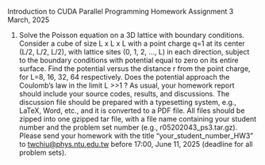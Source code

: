
Introduction to CUDA Parallel Programming Homework Assignment 3
March, 2025
1. Solve the Poisson equation on a 3D lattice with boundary conditions.
Consider a cube of size L x L x L with a point charge q=1 at its center
(L/2, L/2, L/2), with lattice sites (0, 1, 2, ..., L) in each direction, subject
to the boundary conditions with potential equal to zero on its entire
surface. Find the potential versus the distance r from the point
charge, for L=8, 16, 32, 64 respectively.
Does the potential approach the Coulomb’s law in the limit L >>1 ?
As usual, your homework report should include your source codes,
results, and discussions. The discussion file should be prepared with a
typesetting system, e.g., LaTeX, Word, etc., and it is converted to a
PDF file. All files should be zipped into one gzipped tar file, with a file
name containing your student number and the problem set number
(e.g., r05202043_ps3.tar.gz). Please send your homework with the
title “your_student_number_HW3” to twchiu@phys.ntu.edu.tw
before 17:00, June 11, 2025 (deadline for all problem sets).
